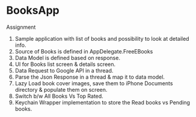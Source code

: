 # BooksApp
Assignment

1. Sample application with list of books and possibility to look at detailed info.
2. Source of Books is defined in AppDelegate.FreeEBooks
3. Data Model is defined based on response.
4. UI for Books list screen & details screen.
5. Data Request to Google API in a thread.
6. Parse the Json Response in a thread & map it to data model.
7. Lazy Load book cover images, save them to iPhone Documents directory & populate them on screen.
8. Switch b/w All Books Vs Top Rated.
9. Keychain Wrapper implementation to store the Read books vs Pending books.
